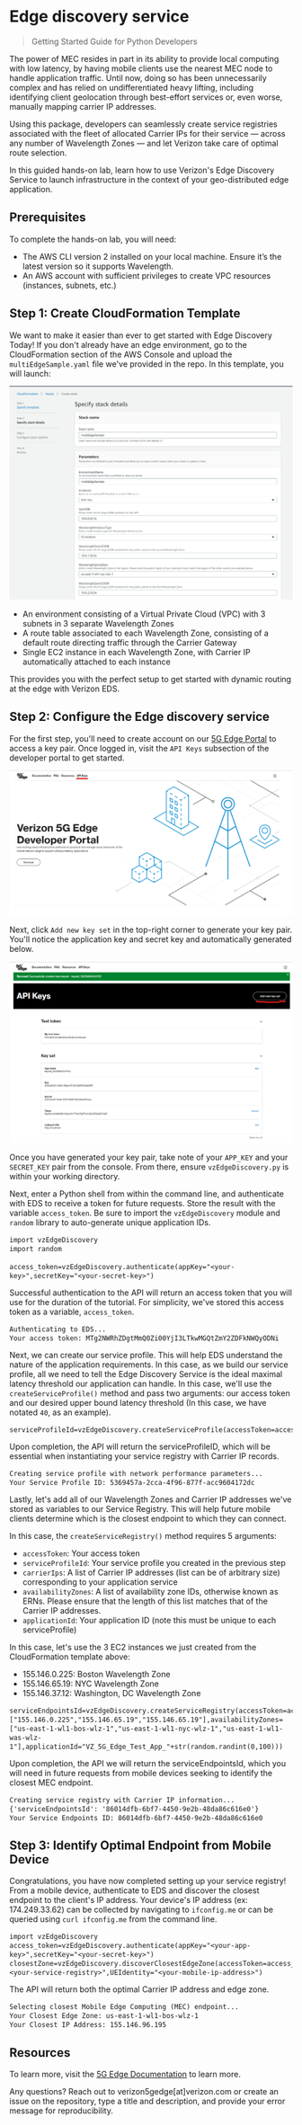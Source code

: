 # Edge discovery service
> Getting Started Guide for Python Developers

The power of MEC resides in part in its ability to provide local computing with low latency, by having mobile clients use the nearest MEC node to handle application traffic. Until now, doing so has been unnecessarily complex and has relied on undifferentiated heavy lifting, including identifying client geolocation through best-effort services or, even worse, manually mapping carrier IP addresses.

Using this package, developers can seamlessly create service registries associated with the fleet of allocated Carrier IPs for their service — across any number of Wavelength Zones — and let Verizon take care of optimal route selection.

In this guided hands-on lab, learn how to use Verizon's Edge Discovery Service to launch infrastructure in the context of your geo-distributed edge application.

## Prerequisites
To complete the hands-on lab, you will need:
- The AWS CLI version 2 installed on your local machine. Ensure it’s the latest version so it supports Wavelength.
- An AWS account with sufficient privileges to create VPC resources (instances, subnets, etc.)

## Step 1: Create CloudFormation Template
We want to make it easier than ever to get started with Edge Discovery Today! If you don't already have an edge environment, go to the CloudFormation section of the AWS Console and upload the `multiEdgeSample.yaml` file we've provided in the repo. In this template, you will launch:

![CloudFormation template to create multi-edge zone environment](./img/cfnExample.png)

- An environment consisting of a Virtual Private Cloud (VPC) with 3 subnets in 3 separate Wavelength Zones
- A route table associated to each Wavelength Zone, consisting of a default route directing traffic through the Carrier Gateway
- Single EC2 instance in each Wavelength Zone, with Carrier IP automatically attached to each instance

This provides you with the perfect setup to get started with dynamic routing at the edge with Verizon EDS.

## Step 2: Configure the Edge discovery service
For the first step, you'll need to create account on our [5G Edge Portal](https://5gedge.verizon.com/) to access a key pair. Once logged in, visit the `API Keys` subsection of the developer portal to get started.

![5G Edge Developer Portal Login](./img/console_login.png)

Next, click `Add new key set` in the top-right corner to generate your key pair. You'll notice the application key and secret key and automatically generated below.

![5G Edge Key Pair](./img/api_key.png)

Once you have generated your key pair, take note of your `APP_KEY` and your `SECRET_KEY` pair from the console. From there, ensure `vzEdgeDiscovery.py` is within your working directory.

Next, enter a Python shell from within the command line, and authenticate with EDS to receive a token for future requests. Store the result with the variable `access_token`. Be sure to import the `vzEdgeDiscovery` module and `random` library to auto-generate unique application IDs.

```
import vzEdgeDiscovery
import random

access_token=vzEdgeDiscovery.authenticate(appKey="<your-key>",secretKey="<your-secret-key>")

```

Successful authentication to the API will return an access token that you will use for the duration of the tutorial. For simplicity, we've stored this access token as a variable, `access_token`.

```
Authenticating to EDS...
Your access token: MTg2NWRhZDgtMmQ0Zi00YjI3LTkwMGQtZmY2ZDFkNWQyODNi
```

Next, we can create our service profile. This will help EDS understand the nature of the application requirements. In this case, as we build our service profile, all we need to tell the Edge Discovery Service is the ideal maximal latency threshold our application can handle. In this case, we'll use the `createServiceProfile()` method and pass two arguments: our access token and our desired upper bound latency threshold (In this case, we have notated `40`, as an example).

```
serviceProfileId=vzEdgeDiscovery.createServiceProfile(accessToken=access_token,maxLatency=40)
```
Upon completion, the API will return the serviceProfileID, which will be essential when instantiating your service registry with Carrier IP records.

```
Creating service profile with network performance parameters...
Your Service Profile ID: 5369457a-2cca-4f96-877f-acc9604172dc
```

Lastly, let's add all of our Wavelength Zones and Carrier IP addresses we've stored as variables to our Service Registry. This will help future mobile clients determine which is the closest endpoint to which they can connect.

In this case, the `createServiceRegistry()` method requires 5 arguments:
- `accessToken`: Your access token
- `serviceProfileId`: Your service profile you created in the previous step
- `carrierIps`: A list of Carrier IP addresses (list can be of arbitrary size) corresponding to your application service
- `availabilityZones`: A list of availability zone IDs, otherwise known as ERNs. Please ensure that the length of this list matches that of the Carrier IP addresses.
- `applicationId`: Your application ID (note this must be unique to each serviceProfile)

In this case, let's use the 3 EC2 instances we just created from the CloudFormation template above:
- 155.146.0.225: Boston Wavelength Zone
- 155.146.65.19: NYC Wavelength Zone
- 155.146.37.12: Washington, DC Wavelength Zone

```
serviceEndpointsId=vzEdgeDiscovery.createServiceRegistry(accessToken=access_token,serviceProfileId=serviceProfileId,carrierIps=["155.146.0.225","155.146.65.19","155.146.65.19"],availabilityZones=["us-east-1-wl1-bos-wlz-1","us-east-1-wl1-nyc-wlz-1","us-east-1-wl1-was-wlz-1"],applicationId="VZ_5G_Edge_Test_App_"+str(random.randint(0,100)))
```

Upon completion, the API we will return the serviceEndpointsId, which you will need in future requests from mobile devices seeking to identify the closest MEC endpoint.

```
Creating service registry with Carrier IP information...
{'serviceEndpointsId': '86014dfb-6bf7-4450-9e2b-48da86c616e0'}
Your Service Endpoints ID: 86014dfb-6bf7-4450-9e2b-48da86c616e0
```


## Step 3: Identify Optimal Endpoint from Mobile Device
Congratulations, you have now completed setting up your service registry! From a mobile device, authenticate to EDS and discover the closest endpoint to the client's IP address. Your device's IP address (ex: 174.249.33.62) can be collected by navigating to `ifconfig.me` or can be queried using `curl ifconfig.me` from the command line.

```
import vzEdgeDiscovery
access_token=vzEdgeDiscovery.authenticate(appKey="<your-app-key>",secretKey="<your-secret-key>")
closestZone=vzEdgeDiscovery.discoverClosestEdgeZone(accessToken=access_token,serviceEndpointsId="<your-service-registry>",UEIdentity="<your-mobile-ip-address>")
```

The API will return both the optimal Carrier IP address and edge zone.
```
Selecting closest Mobile Edge Computing (MEC) endpoint...
Your Closest Edge Zone: us-east-1-wl1-bos-wlz-1
Your Closest IP Address: 155.146.96.195
```

## Resources
To learn more, visit the [5G Edge Documentation](https://www98.verizon.com/business/5g-edge-portal/documentation/verizon-5g-edge-discovery-service/get-started.html/) to learn more.

Any questions? Reach out to verizon5gedge[at]verizon.com or create an issue on the repository, type a title and description, and provide your error message for reproducibility.
